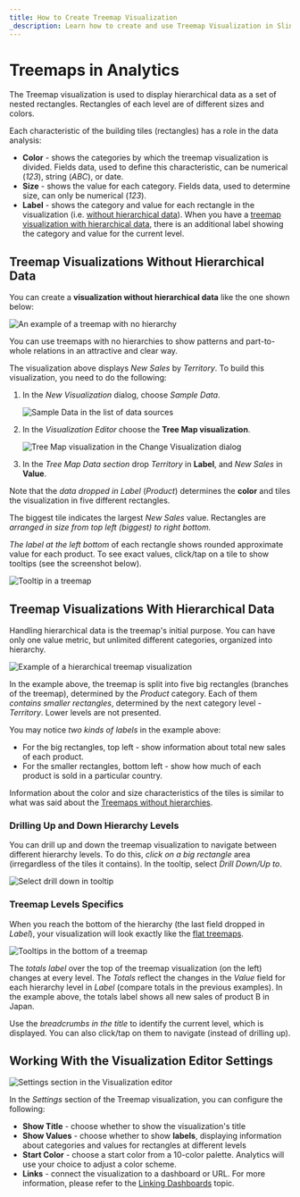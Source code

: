 ```yaml
---
title: How to Create Treemap Visualization
_description: Learn how to create and use Treemap Visualization in Slingshot Analytics.
---
```


# Treemaps in Analytics

The Treemap visualization is used to display hierarchical data as a set of nested rectangles. Rectangles of each level are of different sizes and colors.

Each characteristic of the building tiles (rectangles) has a role in the data analysis:

  * **Color** - shows the categories by which the treemap visualization is divided. Fields data, used to define this characteristic, can be numerical (*123*), string (*ABC*), or date.
  * **Size** - shows the value for each category. Fields data, used to determine size, can only be numerical (*123*).
  * **Label** - shows the category and value for each rectangle in the visualization (i.e. [without hierarchical data](#treemap-visualizations-without-hierarchical-data)). When you have a [treemap visualization with hierarchical data](#treemap-visualizations-with-hierarchical-data), there is an additional label showing the category and value for the current level.

<a name='flat-treemap'></a>
## Treemap Visualizations Without Hierarchical Data

You can create a **visualization without hierarchical data** like the one shown below:

![An example of a treemap with no hierarchy](./images/treemap-visualization-without-hierarchical-data-example.png)

You can use treemaps with no hierarchies to show patterns and part-to-whole relations in an attractive and clear way.

The visualization above displays *New Sales* by *Territory*. To build this visualization, you need to do the following:

1. In the *New Visualization* dialog, choose *Sample Data*.

    ![Sample Data in the list of data sources](images/sample-data-new-visualization-dialog.png)

2. In the *Visualization Editor* choose the **Tree Map visualization**.

    ![Tree Map visualization in the Change Visualization dialog](images/treemap-chart-types.png)

3. In the *Tree Map Data section* drop *Territory* in **Label**, and *New Sales* in **Value**.

Note that the *data dropped in Label* (*Product*) determines the **color** and tiles the visualization in five different rectangles.

The biggest tile indicates the largest *New Sales* value. Rectangles are *arranged in size from top left (biggest) to right bottom.*

*The label at the left bottom* of each rectangle shows rounded approximate value for each product. To see exact values, click/tap on a tile to show tooltips (see the screenshot below).

 ![Tooltip in a treemap](images/treemap-tooltip.png)

## Treemap Visualizations With Hierarchical Data

Handling hierarchical data is the treemap's initial purpose. You can have only one value metric, but unlimited different categories, organized into hierarchy.

![Example of a hierarchical treemap visualization](images/treemap-visualization-hierarchical-data-example.png)

In the example above, the treemap is split into five big rectangles (branches of the treemap), determined by the *Product* category. Each of them *contains smaller rectangles*, determined by the next category level - *Territory*. Lower levels are not presented.

You may notice *two kinds of labels* in the example above:

- For the big rectangles, top left - show information about total new sales of each product.
- For the smaller rectangles, bottom left - show how much of each product is sold in a particular country.

Information about the color and size characteristics of the tiles is similar to what was said about the [Treemaps without hierarchies](#flat-treemap).

### Drilling Up and Down Hierarchy Levels

You can drill up and down the treemap visualization to navigate between different hierarchy levels. To do this, *click on a big rectangle* area (irregardless of the tiles it contains). In the tooltip, select *Drill Down/Up to*.

![Select drill down in tooltip](images/drilling-option-hierarchy-level.png)

### Treemap Levels Specifics

When you reach the bottom of the hierarchy (the last field dropped in *Label*), your visualization will look exactly like the [flat treemaps](#treemap-visualizations-without-hierarchical-data).

![Tooltips in the bottom of a treemap](images/treemap-totals-label.png)

The *totals label* over the top of the treemap visualization (on the left) changes at every level. The *Totals* reflect the changes in the *Value* field for each hierarchy level in *Label* (compare totals in the previous examples). In the example above, the totals label shows all new sales of product B in Japan.

Use the *breadcrumbs in the title* to identify the current level, which is displayed. You can also click/tap on them to navigate (instead of drilling up).

## Working With the Visualization Editor Settings

![Settings section in the Visualization editor](images/treemap-settings-visualization-editor.png)

In the *Settings* section of the Treemap visualization, you can configure the following:

- **Show Title** - choose whether to show the visualization's title
- **Show Values** - choose whether to show **labels**, displaying information about categories and values for rectangles at different levels
- **Start Color** - choose a start color from a 10-color palette. Analytics will use your choice to adjust a color scheme.
- **Links** - connect the visualization to a dashboard or URL. For more information, please refer to the [Linking Dashboards](../dashboard-linking) topic.
